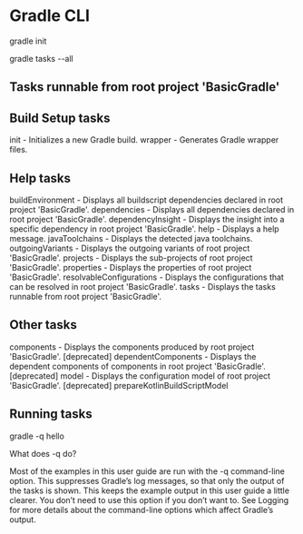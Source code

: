 # Gradle CLI

gradle init

gradle tasks --all

## Tasks runnable from root project 'BasicGradle'

Build Setup tasks
-----------------
init - Initializes a new Gradle build.
wrapper - Generates Gradle wrapper files.

Help tasks
----------
buildEnvironment    - Displays all buildscript dependencies declared in root project 'BasicGradle'.
dependencies        - Displays all dependencies declared in root project 'BasicGradle'.
dependencyInsight   - Displays the insight into a specific dependency in root project 'BasicGradle'.
help                - Displays a help message.
javaToolchains      - Displays the detected java toolchains.
outgoingVariants    - Displays the outgoing variants of root project 'BasicGradle'.
projects            - Displays the sub-projects of root project 'BasicGradle'.
properties          - Displays the properties of root project 'BasicGradle'.
resolvableConfigurations - Displays the configurations that can be resolved in root project 'BasicGradle'.
tasks               - Displays the tasks runnable from root project 'BasicGradle'.

Other tasks
-----------
components          - Displays the components produced by root project 'BasicGradle'. [deprecated]
dependentComponents - Displays the dependent components of components in root project 'BasicGradle'. [deprecated]
model               - Displays the configuration model of root project 'BasicGradle'. [deprecated]
prepareKotlinBuildScriptModel

## Running tasks

gradle -q hello

What does -q do?

Most of the examples in this user guide are run with the -q command-line option. 
This suppresses Gradle’s log messages, so that only the output of the tasks is shown. 
This keeps the example output in this user guide a little clearer. 
You don’t need to use this option if you don’t want to. 
See Logging for more details about the command-line options which affect Gradle’s output.


